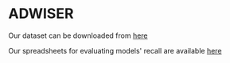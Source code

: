 # ADWISER

Our dataset can be downloaded from [here](https://yadi.sk/d/4wwK6snGpBVMZQ) 

Our spreadsheets for evaluating models' recall are available [here](https://docs.google.com/spreadsheets/d/1AQDb4-ooybTZ-Rz9Z0mhRLD7D2PnjFMAQzHe_xvmAnY/edit?usp=sharing)
